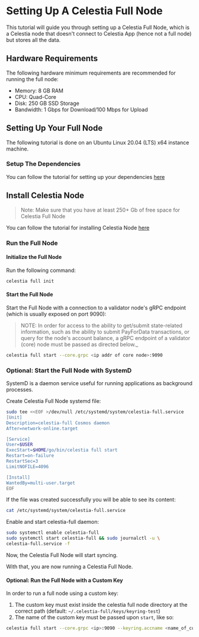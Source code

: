# Setting Up A Celestia Full Node

This tutorial will guide you through setting up a Celestia Full Node,
which is a Celestia node that doesn't connect to Celestia App
(hence not a full node) but stores all the data.

## Hardware Requirements

The following hardware minimum requirements are recommended for running
the full node:

* Memory: 8 GB RAM
* CPU: Quad-Core
* Disk: 250 GB SSD Storage
* Bandwidth: 1 Gbps for Download/100 Mbps for Upload

## Setting Up Your Full Node

The following tutorial is done on an Ubuntu Linux 20.04 (LTS) x64 instance machine.

### Setup The Dependencies

You can follow the tutorial for setting up your dependencies [here](../../developers/environment)

## Install Celestia Node

> Note: Make sure that you have at least 250+ Gb of free space for
  Celestia Full Node

You can follow the tutorial for installing Celestia Node [here](../../developers/celestia-node)

### Run the Full Node

#### Initialize the Full Node

Run the following command:

```sh
celestia full init
```

#### Start the Full Node

Start the Full Node with a connection to a validator node's gRPC endpoint
(which is usually exposed on port 9090):

> NOTE: In order for access to the ability to get/submit state-related
  information, such as the ability to submit PayForData transactions,
  or query for the node's account balance, a gRPC endpoint of a validator
  (core) node must be passed as directed below._

```sh
celestia full start --core.grpc <ip addr of core node>:9090
```

### Optional: Start the Full Node with SystemD

SystemD is a daemon service useful for running applications as background processes.

Create Celestia Full Node systemd file:

```sh
sudo tee <<EOF >/dev/null /etc/systemd/system/celestia-full.service
[Unit]
Description=celestia-full Cosmos daemon
After=network-online.target

[Service]
User=$USER
ExecStart=$HOME/go/bin/celestia full start
Restart=on-failure
RestartSec=3
LimitNOFILE=4096

[Install]
WantedBy=multi-user.target
EOF
```

If the file was created successfully you will be able to see its content:

```sh
cat /etc/systemd/system/celestia-full.service
```

Enable and start celestia-full daemon:

```sh
sudo systemctl enable celestia-full
sudo systemctl start celestia-full && sudo journalctl -u \
celestia-full.service -f
```

Now, the Celestia Full Node will start syncing.

With that, you are now running a Celestia Full Node.

#### Optional: Run the Full Node with a Custom Key

In order to run a full node using a custom key:

1. The custom key must exist inside the celestia full node directory
   at the correct path (default: `~/.celestia-full/keys/keyring-test`)
2. The name of the custom key must be passed upon `start`, like so:

```sh
celestia full start --core.grpc <ip>:9090 --keyring.accname <name_of_custom_key>
```
